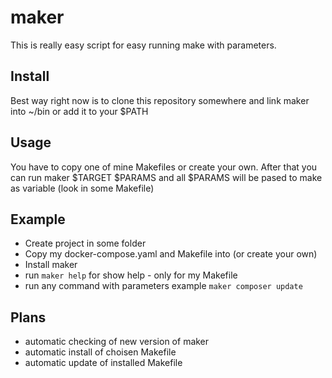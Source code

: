 # maker
This is really easy script for easy running make with parameters.

## Install
Best way right now is to clone this repository somewhere and link maker into ~/bin or add it to your $PATH

## Usage
You have to copy one of mine Makefiles or create your own. After that you can run maker $TARGET $PARAMS and all $PARAMS will be pased to make as variable (look in some Makefile)

## Example
 - Create project in some folder
 - Copy my docker-compose.yaml and Makefile into (or create your own)
 - Install maker
 - run `maker help` for show help - only for my Makefile
 - run any command with parameters example `maker composer update`

## Plans
 - automatic checking of new version of maker
 - automatic install of choisen Makefile
 - automatic update of installed Makefile
